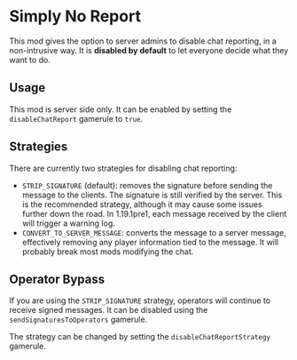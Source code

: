 # Simply No Report

This mod gives the option to server admins to disable chat reporting, in a non-intrusive way. 
It is **disabled by default** to let everyone decide what they want to do.

## Usage

This mod is server side only. It can be enabled by setting the `disableChatReport` gamerule to `true`.

## Strategies

There are currently two strategies for disabling chat reporting:
- `STRIP_SIGNATURE` (default): removes the signature before sending the message to the clients. 
The signature is still verified by the server. This is the recommended strategy, although it may cause some
issues further down the road. In 1.19.1pre1, each message received by the client will trigger a warning log.
- `CONVERT_TO_SERVER_MESSAGE`: converts the message to a server message, effectively removing any player
information tied to the message. It will probably break most mods modifying the chat.

## Operator Bypass

If you are using the `STRIP_SIGNATURE` strategy, operators will continue to receive signed messages.
It can be disabled using the `sendSignaturesToOperators` gamerule.

The strategy can be changed by setting the `disableChatReportStrategy` gamerule.